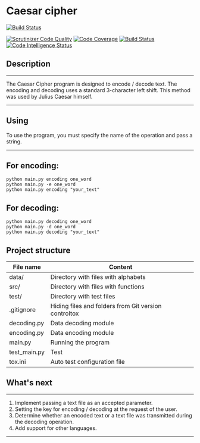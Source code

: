 Caesar cipher
=============
[![Build Status](https://travis-ci.com/dan480/caesars-cipher.svg?branch=master)](https://travis-ci.com/dan480/caesars-cipher)

[![Scrutinizer Code Quality](https://scrutinizer-ci.com/g/dan480/caesars-cipher/badges/quality-score.png?b=master)](https://scrutinizer-ci.com/g/dan480/caesars-cipher/?branch=master)
[![Code Coverage](https://scrutinizer-ci.com/g/dan480/caesars-cipher/badges/coverage.png?b=master)](https://scrutinizer-ci.com/g/dan480/caesars-cipher/?branch=master)
[![Build Status](https://scrutinizer-ci.com/g/dan480/caesars-cipher/badges/build.png?b=master)](https://scrutinizer-ci.com/g/dan480/caesars-cipher/build-status/master)
[![Code Intelligence Status](https://scrutinizer-ci.com/g/dan480/caesars-cipher/badges/code-intelligence.svg?b=master)](https://scrutinizer-ci.com/code-intelligence)

Description
-----------
***
The Caesar Cipher program is designed to encode / decode text. 
The encoding and decoding uses a standard 3-character left shift. 
This method was used by Julius Caesar himself.
***

Using
-----
To use the program, you must specify the name of the operation and pass a string.
***
For encoding:
---
    python main.py encoding one_word
    python main.py -e one_word
    python main.py encoding "your_text"   
For decoding:
---
    python main.py decoding one_word
    python main.py -d one_word
    python main.py decoding "your_text"

Project structure
---

File name       | Content
----------------|--------------------------------------
data/           | Directory with files with alphabets
src/            | Directory with files with functions
test/           | Directory with test files
.gitignore      | Hiding files and folders from Git version controltox
decoding.py     | Data decoding module
encoding.py     | Data encoding module
main.py         | Running the program
test_main.py    | Test
tox.ini         | Auto test configuration file

What's next
-----------
***
1. Implement passing a text file as an accepted parameter.
2. Setting the key for encoding / decoding at the request of the user.
3. Determine whether an encoded text or a text file was transmitted during the decoding operation.
4. Add support for other languages.
***
